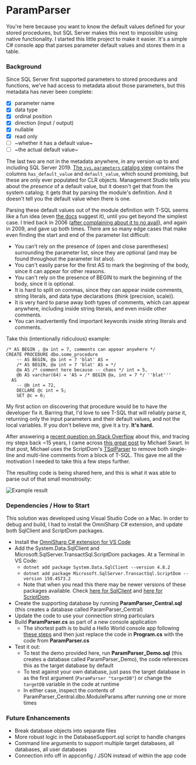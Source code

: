 # ParamParser

You're here because you want to know the default values defined for your stored procedures, but SQL Server makes this next to impossible using native functionality. I started this little project to make it easier. It's a simple C# console app that parses parameter default values and stores them in a table.

### Background

Since SQL Server first supported parameters to stored procedures and functions, we've had access to metadata about those parameters, but this metadata has never been complete:

- [x] parameter name
- [x] data type
- [x] ordinal position
- [x] direction (input / output)
- [x] nullable
- [x] read only
- [ ] ~whether it has a default value~
- [ ] ~the actual default value~

The last two are not in the metadata anywhere, in any version up to and including SQL Server 2019. [The `sys.parameters` catalog view](https://docs.microsoft.com/en-us/sql/relational-databases/system-catalog-views/sys-parameters-transact-sql) contains the columns `has_default_value` and `default_value`, which sound promising, but these are only ever populated for CLR objects. Management Studio tells you about the _presence_ of a default value, but it doesn't get that from the system catalog; it gets that by parsing the module's definition. And it doesn't tell you the default value when there is one. 

Parsing these default values out of the module definition with T-SQL seems like a fun idea (even [the docs](https://docs.microsoft.com/en-us/sql/relational-databases/system-catalog-views/sys-parameters-transact-sql) suggest it), until you get beyond the simplest case. I tried back in 2006 ([after complaining about it to no avail](https://feedback.azure.com/forums/908035-sql-server/suggestions/32891455-populate-has-default-value-in-sys-parameters)), and again in 2009, and gave up both times. There are so many edge cases that make even finding the start and end of the parameter list difficult:

- You can’t rely on the presence of (open and close parentheses) surrounding the parameter list, since they are optional (and may be found throughout the parameter list also).
- You can't easily parse for the first AS to mark the beginning of the body, since it can appear for other reasons.
- You can't rely on the presence of BEGIN to mark the beginning of the body, since it is optional.
- It is hard to split on commas, since they can appear inside comments, string literals, and data type declarations (think (precision, scale)).
- It is very hard to parse away both types of comments, which can appear anywhere, including inside string literals, and even inside other comments.
- You can inadvertently find important keywords inside string literals and comments.

Take this (intentionally ridiculous) example:

```
/* AS BEGIN , @a int = 7, comments can appear anywhere */
CREATE PROCEDURE dbo.some_procedure 
    -- AS BEGIN, @a int = 7 'blat' AS =
    /* AS BEGIN, @a int = 7 'blat' AS = */
    @a AS /* comment here because -- chaos */ int = 5,
    @b AS varchar(64) = 'AS = /* BEGIN @a, int = 7 */ ''blat'''
  AS
    -- @b int = 72,
    DECLARE @c int = 5;
    SET @c = 6;
```

My first action on discovering that procedure would be to have the developer fix it. Barring that, I'd love to see T-SQL that will reliably parse it, returning only the input parameters and their default values, and not the local variables. If you don't believe me, give it a try. **It's hard.**

After answering a [recent question on Stack Overflow](https://stackoverflow.com/q/63581531/61305) about this, and tracing my steps back ~15 years, I came across [this great post](https://michaeljswart.com/2014/04/removing-comments-from-sql/) by Michael Swart. In that post, Michael uses the ScriptDom's [TSqlParser](https://docs.microsoft.com/en-us/dotnet/api/microsoft.sqlserver.transactsql.scriptdom.tsqlparser) to remove both single-line and multi-line comments from a block of T-SQL. This gave me all the motivation I needed to take this a few steps further.

The resulting code is being shared here, and this is what it was able to parse out of that small monstrosity:

![Example result](https://sqlblog.org/wp-content/uploads/2020/08/param-parser-example.png)

### Dependencies / How to Start

This solution was developed using Visual Studio Code on a Mac. In order to debug and build, I had to install the OmniSharp C# extension, and update both SqlClient and ScriptDom packages.

- Install the [OmniSharp C# extension for VS Code](https://github.com/OmniSharp/omnisharp-vscode)
- Add the System.Data.SqlClient and Microsoft.SqlServer.TransactSql.ScriptDom packages. At a Terminal in VS Code:
  - `dotnet add package System.Data.SqlClient --version 4.8.2`
  - `dotnet add package Microsoft.SqlServer.TransactSql.ScriptDom --version 150.4573.2`
  - Note that when you read this there may be newer versions of these packages available. Check [here for SqlClient](https://www.nuget.org/packages/System.Data.SqlClient/) and [here for ScriptDom](https://www.nuget.org/packages/Microsoft.SqlServer.TransactSql.ScriptDom/).
- Create the supporting database by running **ParamParser_Central.sql** (this creates a database called ParamParser_Central)
- Update the code to use your connection string particulars
- Build **ParamParser.cs** as part of a new console application
  - The shortest path is to build a Hello World console app following [these steps](https://docs.microsoft.com/en-us/dotnet/core/tutorials/with-visual-studio-code) and then just replace the code in **Program.cs** with the code from **ParamParser.cs**
- Test it out:
  - To test the demo provided here, run **ParamParser_Demo.sql** (this creates a database called ParamParser_Demo), the code references this as the target database by default
  - To test against your own database, just pass the target database in as the first argument (`ParamParser "targetDB"`) or change the `targetDB` variable in the code at runtime
  - In either case, inspect the contents of ParamParser_Central.dbo.ModuleParams after running one or more times

### Future Enhancements

- Break database objects into separate files
- More robust logic in the DatabaseSupport.sql script to handle changes
- Command line arguments to support multiple target databases, all databases, all user databases
- Connection info off in appconfig / JSON instead of within the app code
